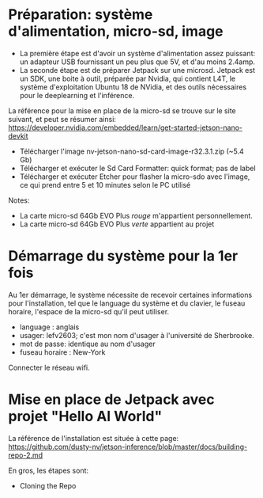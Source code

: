 # Préparation: système d'alimentation, micro-sd, image

* La première étape est d'avoir un système d'alimentation assez puissant: un adapteur USB fournissant un peu plus que 5V, et d'au moins 2.4amp. 
* La seconde étape est de préparer Jetpack sur une microsd. Jetpack est un SDK, une boite à outil, préparée par Nvidia, qui contient L4T, le système d'exploitation Ubuntu 18 de NVidia, et des outils nécessaires pour le deeplearning et l'inférence.

La référence pour la mise en place de la micro-sd se trouve sur le site suivant, et peut se résumer ainsi:
https://developer.nvidia.com/embedded/learn/get-started-jetson-nano-devkit

* Télécharger l'image nv-jetson-nano-sd-card-image-r32.3.1.zip (~5.4 Gb)
* Télécharger et exécuter le Sd Card Formatter: quick format; pas de label
* Télécharger et exécuter Etcher pour flasher la micro-sdo avec l'image, ce qui prend entre 5 et 10 minutes selon le PC utilisé

Notes: 
- La carte micro-sd 64Gb EVO Plus *rouge* m'appartient personnellement. 
- La carte micro-sd 64Gb EVO Plus *verte* appartient au projet


# Démarrage du système pour la 1er fois
Au  1er démarrage, le système nécessite de recevoir certaines informations pour l'installation, tel que le language du système et du clavier, le fuseau horaire, l'espace de la micro-sd qu'il peut utiliser. 

* language : anglais
* usager: lefv2603; c'est mon nom d'usager à l'université de Sherbrooke. 
* mot de passe: identique au nom d'usager
* fuseau horaire : New-York

Connecter le réseau wifi. 

# Mise en place de Jetpack avec projet "Hello AI World"
La référence de l'installation est située à cette page:
https://github.com/dusty-nv/jetson-inference/blob/master/docs/building-repo-2.md

En gros, les étapes sont:
* Cloning the Repo


